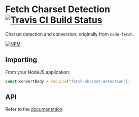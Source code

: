 # Fetch Charset Detection [![Travis CI Build Status](https://img.shields.io/travis/com/Richienb/fetch-charset-detection/master.svg?style=for-the-badge)](https://travis-ci.com/Richienb/fetch-charset-detection)

Charset detection and conversion, originally from `node-fetch`.

[![NPM](https://nodei.co/npm/fetch-charset-detection.png?downloads=true&downloadRank=true&stars=true)](https://nodei.co/npm/fetch-charset-detection)

## Importing

From your NodeJS application:

```js
const convertBody = require("fetch-charset-detection");
```

## API

Refer to the [documentation](https://richienb.github.io/fetch-charset-detection).
